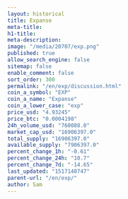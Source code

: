```yaml
---
layout: historical
title: Expanse
meta-title: 
h1-title: 
meta-description: 
image: "/media/20707/exp.png"
published: true
allow_search_engine: false
sitemap: false
enable_comment: false
sort_order: 300
permalink: "/en/exp/discussion.html"
coin_a_symbol: "EXP"
coin_a_name: "Expanse"
coin_a_lower_case: "exp"
price_usd: "4.93245"
price_btc: "0.0004198"
24h_volume_usd: "760088.0"
market_cap_usd: "16906397.0"
total_supply: "16906397.0"
available_supply: "7906397.0"
percent_change_1h: "-0.61"
percent_change_24h: "10.7"
percent_change_7d: "-14.65"
last_updated: "1517140747"
parent-url: "/en/exp/"
author: Sam
---
```


